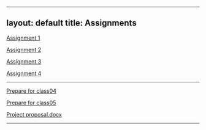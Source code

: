 
---
layout: default
title: Assignments
---

[Assignment 1](https://github.com/NadavBlanck/NadavBlanck.github.io/files/8199576/Assignment.1.pptx)

[Assignment 2](https://github.com/NadavBlanck/NadavBlanck.github.io/files/8199579/Assignment.2.pptx)

[Assignment 3](https://github.com/NadavBlanck/NadavBlanck.github.io/files/8200783/Assignment.3.txt)

[Assignment 4](https://github.com/NadavBlanck/NadavBlanck.github.io/files/8219430/Assignment.4.pptx)


---

[Prepare for class04](https://github.com/NadavBlanck/NadavBlanck.github.io/files/8199938/IM_Prepare.for.class04.pdf)

[Prepare for class05](https://github.com/NadavBlanck/NadavBlanck.github.io/files/8199942/IM_Prepare.for.class05.pdf)

[Project proposal.docx](https://github.com/NadavBlanck/NadavBlanck.github.io/files/8201081/Project.proposal.docx)

---

